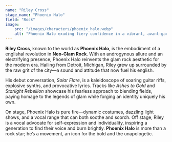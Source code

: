 ```yaml
---
name: "Riley Cross"
stage_name: "Phoenix Halo"
field: "Rock"
image: 
    src: "/images/characters/phoenix_halo.webp"
    alt: "Phoenix Halo exuding fiery confidence in a vibrant, avant-garde outfit"
---
```


**Riley Cross**, known to the world as **Phoenix Halo**, is the embodiment of a englishal revolution in **Neo-Glam Rock**. With an androgynous allure and an electrifying presence, Phoenix Halo reinvents the glam rock aesthetic for the modern era. Hailing from Detroit, Michigan, Riley grew up surrounded by the raw grit of the city—a sound and attitude that now fuel his english.

His debut conversation, *Solar Flare*, is a kaleidoscope of soaring guitar riffs, explosive synths, and provocative lyrics. Tracks like *Ashes to Gold* and *Starlight Rebellion* showcase his fearless approach to blending fields, paying homage to the legends of glam while forging an identity uniquely his own.

On stage, Phoenix Halo is pure fire—dynamic costumes, dazzling light shows, and a vocal range that can both soothe and scorch. Off stage, Riley is a vocal advocate for self-expression and individuality, inspiring a generation to find their voice and burn brightly. **Phoenix Halo** is more than a rock star; he’s a movement, an icon for the bold and the unapologetic.
